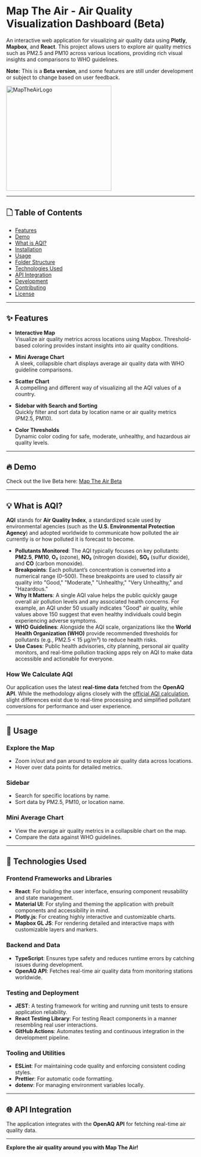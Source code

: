 # Map The Air - Air Quality Visualization Dashboard (Beta)

An interactive web application for visualizing air quality data using **Plotly**, **Mapbox**, and **React**. This project allows users to explore air quality metrics such as PM2.5 and PM10 across various locations, providing rich visual insights and comparisons to WHO guidelines.

**Note:** This is a **Beta version**, and some features are still under development or subject to change based on user feedback.

<img width="281" alt="MapTheAirLogo" src="https://github.com/user-attachments/assets/0b97bcec-71ac-4979-a690-6f6888c350d8" />

---

## 🗋 Table of Contents

- [Features](#features)
- [Demo](#demo)
- [What is AQI?](#what-is-aqi)
- [Installation](#installation)
- [Usage](#usage)
- [Folder Structure](#folder-structure)
- [Technologies Used](#technologies-used)
- [API Integration](#api-integration)
- [Development](#development)
- [Contributing](#contributing)
- [License](#license)

---

## ✨ Features

- **Interactive Map**  
  Visualize air quality metrics across locations using Mapbox. Threshold-based coloring provides instant insights into air quality conditions.

- **Mini Average Chart**  
  A sleek, collapsible chart displays average air quality data with WHO guideline comparisons.

- **Scatter Chart**  
  A compelling and different way of visualizing all the AQI values of a country.

- **Sidebar with Search and Sorting**  
  Quickly filter and sort data by location name or air quality metrics (PM2.5, PM10).

- **Color Thresholds**  
  Dynamic color coding for safe, moderate, unhealthy, and hazardous air quality levels.

---

## 🔥 Demo

Check out the live Beta here: <a href="https://www.maptheair.com/" target="_blank">Map The Air Beta</a>

---

## 💡 What is AQI?

**AQI** stands for **Air Quality Index**, a standardized scale used by environmental agencies (such as the **U.S. Environmental Protection Agency**) and adopted worldwide to communicate how polluted the air currently is or how polluted it is forecast to become.

- **Pollutants Monitored**: The AQI typically focuses on key pollutants: **PM2.5**, **PM10**, **O₃** (ozone), **NO₂** (nitrogen dioxide), **SO₂** (sulfur dioxide), and **CO** (carbon monoxide).
- **Breakpoints**: Each pollutant’s concentration is converted into a numerical range (0–500). These breakpoints are used to classify air quality into "Good," "Moderate," "Unhealthy," "Very Unhealthy," and "Hazardous."
- **Why It Matters**: A single AQI value helps the public quickly gauge overall air pollution levels and any associated health concerns. For example, an AQI under 50 usually indicates "Good" air quality, while values above 150 suggest that even healthy individuals could begin experiencing adverse symptoms.
- **WHO Guidelines**: Alongside the AQI scale, organizations like the **World Health Organization (WHO)** provide recommended thresholds for pollutants (e.g., PM2.5 < 15 µg/m³) to reduce health risks.
- **Use Cases**: Public health advisories, city planning, personal air quality monitors, and real-time pollution tracking apps rely on AQI to make data accessible and actionable for everyone.

### **How We Calculate AQI**

Our application uses the latest **real-time data** fetched from the **OpenAQ API**. While the methodology aligns closely with the [official AQI calculation](https://www.airnow.gov/publications/air-quality-index/technical-assistance-document-for-reporting-the-daily-aqi/), slight differences exist due to real-time processing and simplified pollutant conversions for performance and user experience.

---

## 🚀 Usage

### Explore the Map

- Zoom in/out and pan around to explore air quality data across locations.
- Hover over data points for detailed metrics.

### Sidebar

- Search for specific locations by name.
- Sort data by PM2.5, PM10, or location name.

### Mini Average Chart

- View the average air quality metrics in a collapsible chart on the map.
- Compare the data against WHO guidelines.

---

## 🔄 Technologies Used

### Frontend Frameworks and Libraries

- **React**: For building the user interface, ensuring component reusability and state management.
- **Material UI**: For styling and theming the application with prebuilt components and accessibility in mind.
- **Plotly.js**: For creating highly interactive and customizable charts.
- **Mapbox GL JS**: For rendering detailed and interactive maps with customizable layers and markers.

### Backend and Data

- **TypeScript**: Ensures type safety and reduces runtime errors by catching issues during development.
- **OpenAQ API**: Fetches real-time air quality data from monitoring stations worldwide.

### Testing and Deployment

- **JEST**: A testing framework for writing and running unit tests to ensure application reliability.
- **React Testing Library**: For testing React components in a manner resembling real user interactions.
- **GitHub Actions**: Automates testing and continuous integration in the development pipeline.

### Tooling and Utilities

- **ESLint**: For maintaining code quality and enforcing consistent coding styles.
- **Prettier**: For automatic code formatting.
- **dotenv**: For managing environment variables locally.

---

## 🌐 API Integration

The application integrates with the **OpenAQ API** for fetching real-time air quality data.

---

**Explore the air quality around you with Map The Air!**
